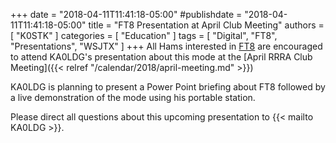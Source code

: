 +++
date = "2018-04-11T11:41:18-05:00"
#publishdate = "2018-04-11T11:41:18-05:00"
title = "FT8 Presentation at April Club Meeting"
authors = [ "K0STK" ]
categories = [ "Education" ]
tags = [ "Digital", "FT8", "Presentations", "WSJTX" ]
+++
All Hams interested in
[FT8](https://www.wsjtx.net/home/ft8-mode.html)
are encouraged to attend 
KA0LDG's presentation about this mode at the
[April RRRA Club Meeting]({{< relref "/calendar/2018/april-meeting.md" >}})

KA0LDG is planning to present a Power Point briefing about FT8 followed
by a live demonstration of the mode using his portable station.

Please direct all questions about this upcoming presentation to
{{< mailto KA0LDG >}}.
<!--more-->
